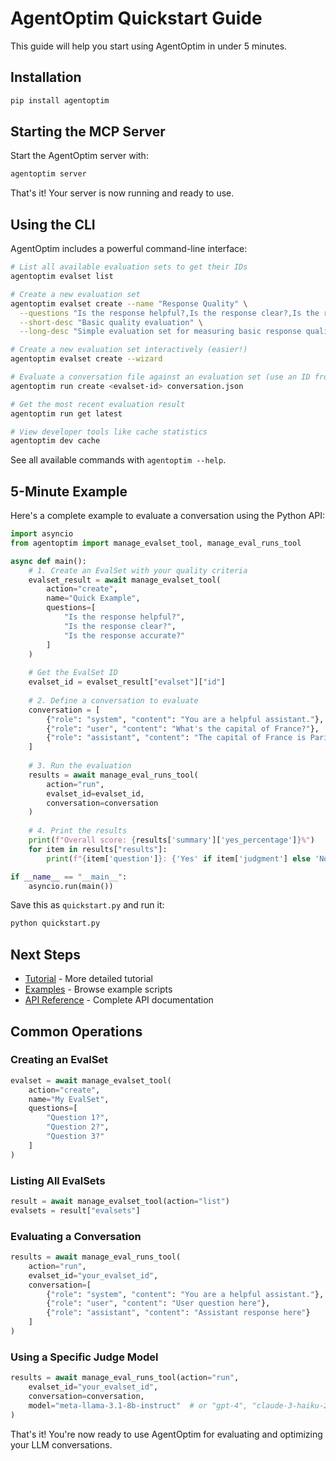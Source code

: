 # AgentOptim Quickstart Guide

This guide will help you start using AgentOptim in under 5 minutes.

## Installation

```bash
pip install agentoptim
```

## Starting the MCP Server

Start the AgentOptim server with:

```bash
agentoptim server
```

That's it! Your server is now running and ready to use.

## Using the CLI

AgentOptim includes a powerful command-line interface:

```bash
# List all available evaluation sets to get their IDs
agentoptim evalset list

# Create a new evaluation set
agentoptim evalset create --name "Response Quality" \
  --questions "Is the response helpful?,Is the response clear?,Is the response accurate?" \
  --short-desc "Basic quality evaluation" \
  --long-desc "Simple evaluation set for measuring basic response quality criteria"

# Create a new evaluation set interactively (easier!)
agentoptim evalset create --wizard

# Evaluate a conversation file against an evaluation set (use an ID from evalset list)
agentoptim run create <evalset-id> conversation.json

# Get the most recent evaluation result
agentoptim run get latest

# View developer tools like cache statistics
agentoptim dev cache
```

See all available commands with `agentoptim --help`.

## 5-Minute Example

Here's a complete example to evaluate a conversation using the Python API:

```python
import asyncio
from agentoptim import manage_evalset_tool, manage_eval_runs_tool

async def main():
    # 1. Create an EvalSet with your quality criteria
    evalset_result = await manage_evalset_tool(
        action="create",
        name="Quick Example",
        questions=[
            "Is the response helpful?",
            "Is the response clear?",
            "Is the response accurate?"
        ]
    )
    
    # Get the EvalSet ID
    evalset_id = evalset_result["evalset"]["id"]
    
    # 2. Define a conversation to evaluate
    conversation = [
        {"role": "system", "content": "You are a helpful assistant."},
        {"role": "user", "content": "What's the capital of France?"},
        {"role": "assistant", "content": "The capital of France is Paris."}
    ]
    
    # 3. Run the evaluation
    results = await manage_eval_runs_tool(
        action="run",
        evalset_id=evalset_id,
        conversation=conversation
    )
    
    # 4. Print the results
    print(f"Overall score: {results['summary']['yes_percentage']}%")
    for item in results["results"]:
        print(f"{item['question']}: {'Yes' if item['judgment'] else 'No'}")

if __name__ == "__main__":
    asyncio.run(main())
```

Save this as `quickstart.py` and run it:

```bash
python quickstart.py
```

## Next Steps

- [Tutorial](TUTORIAL.md) - More detailed tutorial
- [Examples](../examples/) - Browse example scripts
- [API Reference](API_REFERENCE.md) - Complete API documentation

## Common Operations

### Creating an EvalSet

```python
evalset = await manage_evalset_tool(
    action="create",
    name="My EvalSet",
    questions=[
        "Question 1?",
        "Question 2?",
        "Question 3?"
    ]
)
```

### Listing All EvalSets

```python
result = await manage_evalset_tool(action="list")
evalsets = result["evalsets"]
```

### Evaluating a Conversation

```python
results = await manage_eval_runs_tool(
    action="run",
    evalset_id="your_evalset_id",
    conversation=[
        {"role": "system", "content": "You are a helpful assistant."},
        {"role": "user", "content": "User question here"},
        {"role": "assistant", "content": "Assistant response here"}
    ]
)
```

### Using a Specific Judge Model

```python
results = await manage_eval_runs_tool(action="run", 
    evalset_id="your_evalset_id",
    conversation=conversation,
    model="meta-llama-3.1-8b-instruct"  # or "gpt-4", "claude-3-haiku-20240307", etc.
)
```

That's it! You're now ready to use AgentOptim for evaluating and optimizing your LLM conversations.